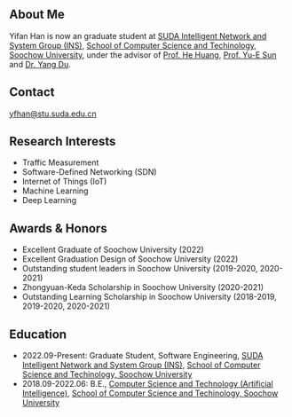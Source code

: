 ## About Me

Yifan Han is now an graduate student at [SUDA Intelligent Network and System Group (INS)](http://home.ustc.edu.cn/~jannr/), [School of Computer Science and Techinology, Soochow University](http://scst.suda.edu.cn/main.htm), under the advisor of [Prof. He Huang](http://web.suda.edu.cn/huangh/), [Prof. Yu-E Sun](http://web.suda.edu.cn/sunye12/) and [Dr. Yang Du](http://web.suda.edu.cn/dy/). 

## Contact

yfhan@stu.suda.edu.cn

## Research Interests

- Traffic Measurement
- Software-Defined Networking (SDN)
- Internet of Things (IoT)
- Machine Learning
- Deep Learning

## Awards & Honors

- Excellent Graduate of Soochow University (2022)
- Excellent Graduation Design of Soochow University (2022)
- Outstanding student leaders in Soochow University (2019-2020, 2020-2021)
- Zhongyuan-Keda Scholarship in Soochow University (2020-2021)
- Outstanding Learning Scholarship in Soochow University (2018-2019, 2019-2020, 2020-2021)


## Education

- 2022.09-Present: Graduate Student, Software Engineering, [SUDA Intelligent Network and System Group (INS)](http://home.ustc.edu.cn/~jannr/), [School of Computer Science and Techinology, Soochow University](http://scst.suda.edu.cn/main.htm)
- 2018.09-2022.06: B.E., [Computer Science and Technology (Artificial Intelligence)](http://aiclass.jwb.suda.edu.cn/), [School of Computer Science and Techinology, Soochow University](http://scst.suda.edu.cn/main.htm)

<!-- ## Some Pictures
 -->
<!-- - Wearing the Bachelor Gown -->
<!-- ![undergraduate1](https://github.com/hanyifansuda/hanyifansuda.github.io/raw/main/pictures/undergraduate1.jpg =400x300) 
 -->
<!-- - Turn the tassel by my mentor Prof. He Huang -->
<!-- ![undergraduate2](https://github.com/hanyifansuda/hanyifansuda.github.io/raw/main/pictures/undergraduate2.jpg =400x300) 
 -->
